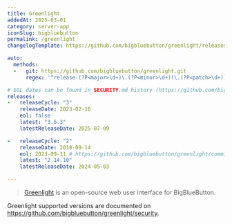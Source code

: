 ```yaml
---
title: Greenlight
addedAt: 2025-03-01
category: server-app
iconSlug: bigbluebutton
permalink: /greenlight
changelogTemplate: https://github.com/bigbluebutton/greenlight/releases/tag/release-__LATEST__

auto:
  methods:
  -   git: https://github.com/bigbluebutton/greenlight.git
      regex: '^release-(?P<major>\d+)\.(?P<minor>\d+)(\.(?P<patch>\d+))?$'

# EOL dates can be found in SECURITY.md history (https://github.com/bigbluebutton/greenlight/commits/master/SECURITY.md)
releases:
-   releaseCycle: "3"
    releaseDate: 2023-02-16
    eol: false
    latest: "3.6.3"
    latestReleaseDate: 2025-07-09

-   releaseCycle: "2"
    releaseDate: 2018-09-14
    eol: 2023-09-11 # https://github.com/bigbluebutton/greenlight/commit/f739387a304b7d8f8d28b5cf5d96e801f7f60546
    latest: "2.14.10"
    latestReleaseDate: 2024-05-03

---
```


> [Greenlight](https://docs.bigbluebutton.org/greenlight/v3/install/) is an open-source web user interface for
> BigBlueButton.

Greenlight supported versions are documented on <https://github.com/bigbluebutton/greenlight/security>.
